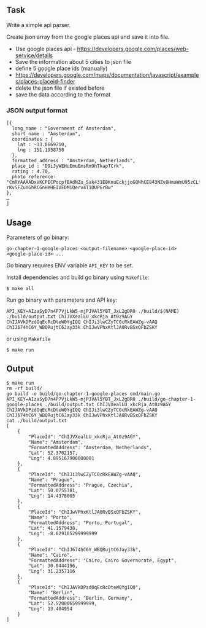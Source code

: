 ## Task

Write a simple api parser.

Create json array from the google places api and save it into file.

- Use google places api - https://developers.google.com/places/web-service/details
- Save the information about 5 cities to json file
- define 5 google place ids (manually)
- https://developers.google.com/maps/documentation/javascript/examples/places-placeid-finder
- delete the json file if existed before
- save the data according to the format

### JSON output format

```
[{
  long_name : "Government of Amsterdam",
  short_name : "Amsterdam",
  coordinates : {
    lat : -33.8669710,
    lng : 151.1958750
  },
  formatted_address : "Amsterdam, Netherlands",
  place_id : "D9iJyWEHuEmuEmsRm9hTkapTCrk",
  rating : 4.70,
  photo_reference: "CmRYAAAADxVKCPECPocpfBAdNZu_Sak431EBKnuEckjjoGQNhCE843NZv8HmaWmU95zCLfOqdGqq4xqLi8g_4UFHINR9xiQOUmXJhtFC_u7t3CZOX_q0MXPiIR7IJp2wHEWOZm35EhDAV0GWdK8FZzH-rKvSFZuYGhRCGnHeHEIVEDMiQerv4T1DUP6rBw"
},
…
]
```   

## Usage

Parameters of go binary:

```
go-chapter-1-google-places <output-filename> <google-place-id> <google-place-id> ...
```

Go binary requires ENV variable `API_KEY` to be set.

Install dependencies and build go binary using `Makefile`:

```
$ make all
```

Run go binary with parameters and API key:

```
API_KEY=AIzaSyD7n4P7VjLkW5-mjPJVAl5YBT_JxL2gDR0 ./build/$(NAME) ./build/output.txt ChIJVXealLU_xkcRja_At0z9AGY ChIJAVkDPzdOqEcRcDteW0YgIQQ ChIJi3lwCZyTC0cRkEAWZg-vAAQ ChIJ674hC6Y_WBQRujtC6Jay33k ChIJwVPhxKtlJA0RvBSxQFbZSKY
```

or using `Makefile`

```
$ make run
```

## Output

```
$ make run
rm -rf build/
go build -o build/go-chapter-1-google-places cmd/main.go
API_KEY=AIzaSyD7n4P7VjLkW5-mjPJVAl5YBT_JxL2gDR0 ./build/go-chapter-1-google-places ./build/output.txt ChIJVXealLU_xkcRja_At0z9AGY ChIJAVkDPzdOqEcRcDteW0YgIQQ ChIJi3lwCZyTC0cRkEAWZg-vAAQ ChIJ674hC6Y_WBQRujtC6Jay33k ChIJwVPhxKtlJA0RvBSxQFbZSKY
cat ./build/output.txt
[
	{
		"PlaceId": "ChIJVXealLU_xkcRja_At0z9AGY",
		"Name": "Amsterdam",
		"FormattedAddress": "Amsterdam, Netherlands",
		"Lat": 52.3702157,
		"Lng": 4.895167900000001
	},
	{
		"PlaceId": "ChIJi3lwCZyTC0cRkEAWZg-vAAQ",
		"Name": "Prague",
		"FormattedAddress": "Prague, Czechia",
		"Lat": 50.0755381,
		"Lng": 14.4378005
	},
	{
		"PlaceId": "ChIJwVPhxKtlJA0RvBSxQFbZSKY",
		"Name": "Porto",
		"FormattedAddress": "Porto, Portugal",
		"Lat": 41.1579438,
		"Lng": -8.629105299999999
	},
	{
		"PlaceId": "ChIJ674hC6Y_WBQRujtC6Jay33k",
		"Name": "Cairo",
		"FormattedAddress": "Cairo, Cairo Governorate, Egypt",
		"Lat": 30.0444196,
		"Lng": 31.2357116
	},
	{
		"PlaceId": "ChIJAVkDPzdOqEcRcDteW0YgIQQ",
		"Name": "Berlin",
		"FormattedAddress": "Berlin, Germany",
		"Lat": 52.52000659999999,
		"Lng": 13.404954
	}
]
```
